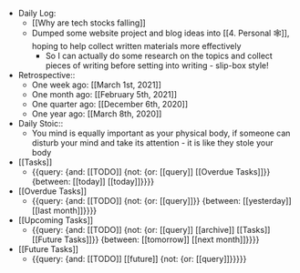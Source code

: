 - Daily Log:
	- [[Why are tech stocks falling]]
	- Dumped some website project and blog ideas into [[4. Personal 🕸]], hoping to help collect written materials more effectively 
		- So I can actually do some research on the topics and collect pieces of writing before setting into writing - slip-box style!
- Retrospective::
    - One week ago: [[March 1st, 2021]]
    - One month ago: [[February 5th, 2021]]
    - One quarter ago: [[December 6th, 2020]]
    - One year ago: [[March 8th, 2020]]
- Daily Stoic::
    - You mind is equally important as your physical body, if someone can disturb your mind and take its attention - it is like they stole your body
- [[Tasks]]
    - {{query: {and: [[TODO]] {not: {or: [[query]] [[Overdue Tasks]]}} {between: [[today]] [[today]]}}}}
- [[Overdue Tasks]]
    - {{query: {and: [[TODO]] {not: {or: [[query]]}} {between: [[yesterday]] [[last month]]}}}}
- [[Upcoming Tasks]]
    - {{query: {and: [[TODO]] {not: {or: [[query]] [[archive]] [[Tasks]] [[Future Tasks]]}} {between: [[tomorrow]] [[next month]]}}}}
- [[Future Tasks]]
    - {{query: {and: [[TODO]] [[future]] {not: {or: [[query]]}}}}}
